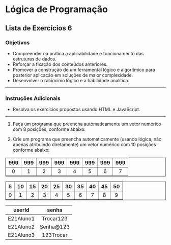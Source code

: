 # Lógica de Programação 
## Lista de Exercícios 6 
### Objetivos
- Compreender na prática a aplicabilidade e funcionamento das estruturas de dados. 
- Reforçar a fixação dos conteúdos anteriores. 
- Promover a construção de um ferramental lógico e algorítmico para posterior aplicação em soluções de maior complexidade.
- Desenvolver o racíocinio lógico e a habilidade analítica. 
---
### Instruções Adicionais 
- Resolva os exercícios propostos usando HTML e JavaScript.

---
1. Faça um programa que preencha automaticamente um vetor numérico com 8 posições, conforme abaixo:  

<table border="1">
    <tr>
       <th>999</th>
       <th>999</th>
       <th>999</th>
       <th>999</th>
       <th>999</th>
       <th>999</th>
       <th>999</th>
       <th>999</th>
    </tr>
    <tr>
        <td><center>0</center></td>
        <td><center>1</center></td>
        <td><center>2</center></td>
        <td><center>3</center></td>
        <td><center>4</center></td>
        <td><center>5</center></td>
        <td><center>6</center></td>
        <td><center>7</center></td>
    </tr>
</tabel>


2. Crie um programa que preencha automaticamente (usando lógica, não apenas atribuindo diretamente) um vetor numérico com 10 posições conforme abaixo:  

<table border="1">
    <tr>
       <th>5</th>
       <th>10</th>
       <th>15</th>
       <th>20</th>
       <th>25</th>
       <th>30</th>
       <th>35</th>
       <th>40</th>
       <th>45</th>
       <th>50</th>
    </tr>
    <tr>
        <td><center>0</center></td>
        <td><center>1</center></td>
        <td><center>2</center></td>
        <td><center>3</center></td>
        <td><center>4</center></td>
        <td><center>5</center></td>
        <td><center>6</center></td>
        <td><center>7</center></td>
        <td><center>8</center></td>
        <td><center>9</center></td>
    </tr>
</tabel>

|  userId   |    senha    |
|-----------|:-----------:|
| E21Aluno1 |  Trocar123  |
| E21Aluno2 |  Senha@123  |
| E21Aluno3 |  123Trocar  |